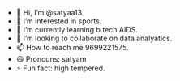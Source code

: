 - 👋 Hi, I’m @satyaa13
- 👀 I’m interested in sports.
- 🌱 I’m currently learning b.tech AIDS.
- 💞️ I’m looking to collaborate on data analyatics.
- 📫 How to reach me 9699221575.
- 😄 Pronouns: satyam
- ⚡ Fun fact: high tempered.

<!---
satyaa13/satyaa13 is a ✨ special ✨ repository because its `README.md` (this file) appears on your GitHub profile.
You can click the Preview link to take a look at your changes.
--->
